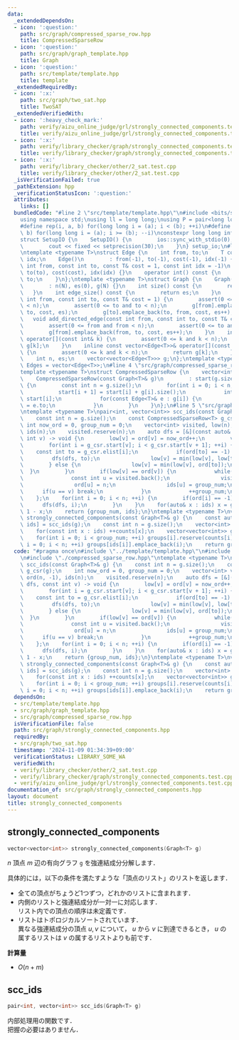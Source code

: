 ```yaml
---
data:
  _extendedDependsOn:
  - icon: ':question:'
    path: src/graph/compressed_sparse_row.hpp
    title: CompressedSparseRow
  - icon: ':question:'
    path: src/graph/graph_template.hpp
    title: Graph
  - icon: ':question:'
    path: src/template/template.hpp
    title: template
  _extendedRequiredBy:
  - icon: ':x:'
    path: src/graph/two_sat.hpp
    title: TwoSAT
  _extendedVerifiedWith:
  - icon: ':heavy_check_mark:'
    path: verify/aizu_online_judge/grl/strongly_connected_components.test.cpp
    title: verify/aizu_online_judge/grl/strongly_connected_components.test.cpp
  - icon: ':x:'
    path: verify/library_checker/graph/strongly_connected_components.test.cpp
    title: verify/library_checker/graph/strongly_connected_components.test.cpp
  - icon: ':x:'
    path: verify/library_checker/other/2_sat.test.cpp
    title: verify/library_checker/other/2_sat.test.cpp
  _isVerificationFailed: true
  _pathExtension: hpp
  _verificationStatusIcon: ':question:'
  attributes:
    links: []
  bundledCode: "#line 2 \"src/template/template.hpp\"\n#include <bits/stdc++.h>\n\
    using namespace std;\nusing ll = long long;\nusing P = pair<long long, long long>;\n\
    #define rep(i, a, b) for(long long i = (a); i < (b); ++i)\n#define rrep(i, a,\
    \ b) for(long long i = (a); i >= (b); --i)\nconstexpr long long inf = 4e18;\n\
    struct SetupIO {\n    SetupIO() {\n        ios::sync_with_stdio(0);\n        cin.tie(0);\n\
    \        cout << fixed << setprecision(30);\n    }\n} setup_io;\n#line 3 \"src/graph/graph_template.hpp\"\
    \ntemplate <typename T>\nstruct Edge {\n    int from, to;\n    T cost;\n    int\
    \ idx;\n    Edge()\n        : from(-1), to(-1), cost(-1), idx(-1) {}\n    Edge(const\
    \ int from, const int to, const T& cost = 1, const int idx = -1)\n        : from(from),\
    \ to(to), cost(cost), idx(idx) {}\n    operator int() const {\n        return\
    \ to;\n    }\n};\ntemplate <typename T>\nstruct Graph {\n    Graph(const int N)\n\
    \        : n(N), es(0), g(N) {}\n    int size() const {\n        return n;\n \
    \   }\n    int edge_size() const {\n        return es;\n    }\n    void add_edge(const\
    \ int from, const int to, const T& cost = 1) {\n        assert(0 <= from and from\
    \ < n);\n        assert(0 <= to and to < n);\n        g[from].emplace_back(from,\
    \ to, cost, es);\n        g[to].emplace_back(to, from, cost, es++);\n    }\n \
    \   void add_directed_edge(const int from, const int to, const T& cost = 1) {\n\
    \        assert(0 <= from and from < n);\n        assert(0 <= to and to < n);\n\
    \        g[from].emplace_back(from, to, cost, es++);\n    }\n    inline vector<Edge<T>>&\
    \ operator[](const int& k) {\n        assert(0 <= k and k < n);\n        return\
    \ g[k];\n    }\n    inline const vector<Edge<T>>& operator[](const int& k) const\
    \ {\n        assert(0 <= k and k < n);\n        return g[k];\n    }\n\n   private:\n\
    \    int n, es;\n    vector<vector<Edge<T>>> g;\n};\ntemplate <typename T>\nusing\
    \ Edges = vector<Edge<T>>;\n#line 4 \"src/graph/compressed_sparse_row.hpp\"\n\
    template <typename T>\nstruct CompressedSparseRow {\n    vector<int> start, elist;\n\
    \    CompressedSparseRow(const Graph<T>& g)\n        : start(g.size() + 1), elist(g.edge_size())\
    \ {\n        const int n = g.size();\n        for(int i = 0; i < n; ++i) {\n \
    \           start[i + 1] = start[i] + g[i].size();\n            int counter =\
    \ start[i];\n            for(const Edge<T>& e : g[i]) {\n                elist[counter++]\
    \ = e.to;\n            }\n        }\n    }\n};\n#line 5 \"src/graph/strongly_connected_components.hpp\"\
    \ntemplate <typename T>\npair<int, vector<int>> scc_ids(const Graph<T>& g) {\n\
    \    const int n = g.size();\n    const CompressedSparseRow<T> g_csr(g);\n   \
    \ int now_ord = 0, group_num = 0;\n    vector<int> visited, low(n), ord(n, -1),\
    \ ids(n);\n    visited.reserve(n);\n    auto dfs = [&](const auto& dfs, const\
    \ int v) -> void {\n        low[v] = ord[v] = now_ord++;\n        visited.emplace_back(v);\n\
    \        for(int i = g_csr.start[v]; i < g_csr.start[v + 1]; ++i) {\n        \
    \    const int to = g_csr.elist[i];\n            if(ord[to] == -1) {\n       \
    \         dfs(dfs, to);\n                low[v] = min(low[v], low[to]);\n    \
    \        } else {\n                low[v] = min(low[v], ord[to]);\n          \
    \  }\n        }\n        if(low[v] == ord[v]) {\n            while(true) {\n \
    \               const int u = visited.back();\n                visited.pop_back();\n\
    \                ord[u] = n;\n                ids[u] = group_num;\n          \
    \      if(u == v) break;\n            }\n            ++group_num;\n        }\n\
    \    };\n    for(int i = 0; i < n; ++i) {\n        if(ord[i] == -1) {\n      \
    \      dfs(dfs, i);\n        }\n    }\n    for(auto& x : ids) x = group_num -\
    \ 1 - x;\n    return {group_num, ids};\n}\ntemplate <typename T>\nvector<vector<int>>\
    \ strongly_connected_components(const Graph<T>& g) {\n    const auto [group_num,\
    \ ids] = scc_ids(g);\n    const int n = g.size();\n    vector<int> counts(group_num);\n\
    \    for(const int x : ids) ++counts[x];\n    vector<vector<int>> groups(group_num);\n\
    \    for(int i = 0; i < group_num; ++i) groups[i].reserve(counts[i]);\n    for(int\
    \ i = 0; i < n; ++i) groups[ids[i]].emplace_back(i);\n    return groups;\n}\n"
  code: "#pragma once\n#include \"../template/template.hpp\"\n#include \"./graph_template.hpp\"\
    \n#include \"./compressed_sparse_row.hpp\"\ntemplate <typename T>\npair<int, vector<int>>\
    \ scc_ids(const Graph<T>& g) {\n    const int n = g.size();\n    const CompressedSparseRow<T>\
    \ g_csr(g);\n    int now_ord = 0, group_num = 0;\n    vector<int> visited, low(n),\
    \ ord(n, -1), ids(n);\n    visited.reserve(n);\n    auto dfs = [&](const auto&\
    \ dfs, const int v) -> void {\n        low[v] = ord[v] = now_ord++;\n        visited.emplace_back(v);\n\
    \        for(int i = g_csr.start[v]; i < g_csr.start[v + 1]; ++i) {\n        \
    \    const int to = g_csr.elist[i];\n            if(ord[to] == -1) {\n       \
    \         dfs(dfs, to);\n                low[v] = min(low[v], low[to]);\n    \
    \        } else {\n                low[v] = min(low[v], ord[to]);\n          \
    \  }\n        }\n        if(low[v] == ord[v]) {\n            while(true) {\n \
    \               const int u = visited.back();\n                visited.pop_back();\n\
    \                ord[u] = n;\n                ids[u] = group_num;\n          \
    \      if(u == v) break;\n            }\n            ++group_num;\n        }\n\
    \    };\n    for(int i = 0; i < n; ++i) {\n        if(ord[i] == -1) {\n      \
    \      dfs(dfs, i);\n        }\n    }\n    for(auto& x : ids) x = group_num -\
    \ 1 - x;\n    return {group_num, ids};\n}\ntemplate <typename T>\nvector<vector<int>>\
    \ strongly_connected_components(const Graph<T>& g) {\n    const auto [group_num,\
    \ ids] = scc_ids(g);\n    const int n = g.size();\n    vector<int> counts(group_num);\n\
    \    for(const int x : ids) ++counts[x];\n    vector<vector<int>> groups(group_num);\n\
    \    for(int i = 0; i < group_num; ++i) groups[i].reserve(counts[i]);\n    for(int\
    \ i = 0; i < n; ++i) groups[ids[i]].emplace_back(i);\n    return groups;\n}"
  dependsOn:
  - src/template/template.hpp
  - src/graph/graph_template.hpp
  - src/graph/compressed_sparse_row.hpp
  isVerificationFile: false
  path: src/graph/strongly_connected_components.hpp
  requiredBy:
  - src/graph/two_sat.hpp
  timestamp: '2024-11-09 01:34:39+09:00'
  verificationStatus: LIBRARY_SOME_WA
  verifiedWith:
  - verify/library_checker/other/2_sat.test.cpp
  - verify/library_checker/graph/strongly_connected_components.test.cpp
  - verify/aizu_online_judge/grl/strongly_connected_components.test.cpp
documentation_of: src/graph/strongly_connected_components.hpp
layout: document
title: strongly_connected_components
---
```


## strongly_connected_components

```cpp
vector<vector<int>> strongly_connected_components(Graph<T> g)
```

$n$ 頂点 $m$ 辺の有向グラフ `g` を強連結成分分解します．

具体的には，以下の条件を満たすような「頂点のリスト」のリストを返します．

- 全ての頂点がちょうど1つずつ，どれかのリストに含まれます．
- 内側のリストと強連結成分が一対一に対応します．<br>
リスト内での頂点の順序は未定義です．
- リストはトポロジカルソートされています．<br>
異なる強連結成分の頂点 $u, v$ について， $u$ から $v$ に到達できるとき， $u$ の属するリストは $v$ の属するリストよりも前です．

**計算量**

- $O(n + m)$

## scc_ids

```cpp
pair<int, vector<int>> scc_ids(Graph<T> g)
```

内部処理用の関数です．<br>
把握の必要はありません．